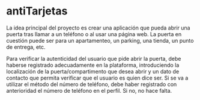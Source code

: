 # antiTarjetas
La idea principal del proyecto es crear una aplicación que pueda abrir una puerta tras llamar a un teléfono o al usar una página web.
La puerta en cuestión puede ser para un apartamenteo, un parking, una tienda, un punto de entrega, etc.

Para verificar la autenticidad del usuario que pide abrir la puerta, debe haberse registrado adecuadamente en la plataforma, 
introduciendo la localización de la puerta/compartimento que desea abrir y un dato de contacto que permita verificar que el usuario es quien dice ser.
Si se va a utilizar el método del número de teléfono, debe haber registrado con anterioridad el número de teléfono en el perfil. Si no, no hace falta.
